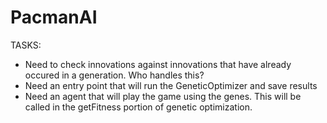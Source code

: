 # PacmanAI

TASKS:
- Need to check innovations against innovations that have already occured in a generation.  Who handles this?
- Need an entry point that will run the GeneticOptimizer and save results
- Need an agent that will play the game using the genes. This will be called in the getFitness portion of genetic optimization.
